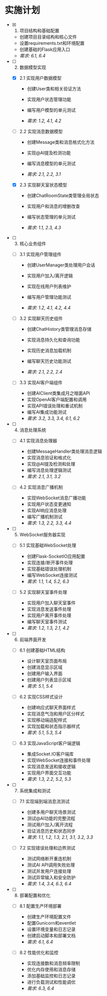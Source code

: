 # 实施计划

- [x] 1. 项目结构和基础配置



  - 创建项目目录结构和核心文件
  - 设置requirements.txt和环境配置
  - 创建基础的Flask应用入口
  - _需求: 6.1, 6.4_




- [ ] 2. 数据模型实现
  - [x] 2.1 实现用户数据模型




    - 创建User类和相关验证方法
    - 实现用户状态管理功能
    - 编写用户模型的单元测试



    - _需求: 1.2, 4.1, 4.2_

  - [ ] 2.2 实现消息数据模型


    - 创建Message类和消息格式化方法



    - 实现@AI提及检测功能
    - 编写消息模型的单元测试
    - _需求: 2.1, 2.2, 3.1_




  - [x] 2.3 实现聊天室状态模型

    - 创建ChatRoomState类管理全局状态
    - 实现用户和消息的增删改查
    - 编写状态管理的单元测试



    - _需求: 1.1, 2.3, 4.3_

- [ ] 3. 核心业务组件
  - [ ] 3.1 实现用户管理组件
    - 创建UserManager类处理用户会话



    - 实现用户加入/离开逻辑
    - 实现在线用户列表维护
    - 编写用户管理功能测试
    - _需求: 1.2, 4.1, 4.2, 4.4_




  - [ ] 3.2 实现聊天历史组件
    - 创建ChatHistory类管理消息存储
    - 实现消息持久化和查询功能
    - 实现历史消息加载机制


    - 编写聊天历史功能测试
    - _需求: 2.1, 2.2, 2.4_

  - [ ] 3.3 实现AI客户端组件
    - 创建AIClient类集成月之暗面API
    - 实现OpenAI客户端配置和调用
    - 实现API错误处理和重试机制
    - 编写AI集成功能测试
    - _需求: 3.2, 3.3, 3.4, 6.1, 6.2_

- [ ] 4. 消息处理系统
  - [ ] 4.1 实现消息处理器
    - 创建MessageHandler类处理消息逻辑
    - 实现消息验证和格式化
    - 实现@AI提及检测和处理
    - 编写消息处理逻辑测试
    - _需求: 2.1, 3.1, 3.2_

  - [ ] 4.2 实现消息广播机制
    - 实现WebSocket消息广播功能
    - 实现用户状态变更通知
    - 实现AI响应消息处理
    - 编写广播机制测试
    - _需求: 1.3, 2.2, 3.3, 4.4_

- [ ] 5. WebSocket服务器实现


  - [ ] 5.1 实现基础WebSocket处理
    - 创建Flask-SocketIO应用配置
    - 实现连接/断开事件处理
    - 实现基础错误处理机制
    - 编写WebSocket连接测试
    - _需求: 1.1, 1.4, 5.2, 6.3_

  - [ ] 5.2 实现聊天室事件处理
    - 实现用户加入聊天室事件
    - 实现消息发送事件处理
    - 实现用户离开事件处理
    - 编写聊天室事件测试
    - _需求: 1.2, 1.3, 2.1, 4.2_

- [ ] 6. 前端界面开发
  - [ ] 6.1 创建基础HTML结构
    - 设计聊天室页面布局
    - 创建消息显示区域
    - 创建用户输入界面
    - 创建用户列表显示区域
    - _需求: 5.1, 5.4_

  - [ ] 6.2 实现CSS样式设计
    - 创建响应式聊天界面样式
    - 实现消息气泡和用户区分样式
    - 实现移动端适配样式
    - 实现加载和状态指示器样式
    - _需求: 5.1, 5.3, 5.4_

  - [ ] 6.3 实现JavaScript客户端逻辑
    - 集成Socket.IO客户端库
    - 实现WebSocket连接和事件处理
    - 实现消息发送和接收逻辑
    - 实现用户界面交互功能
    - _需求: 1.3, 2.2, 5.2, 5.3_

- [ ] 7. 系统集成和测试
  - [ ] 7.1 实现端到端消息流测试
    - 创建多用户聊天场景测试
    - 测试@AI功能的完整流程
    - 测试用户加入/离开流程
    - 验证消息历史和状态同步
    - _需求: 1.1, 1.2, 1.3, 2.1, 3.1, 3.2, 3.3_

  - [ ] 7.2 实现错误处理和边界测试
    - 测试网络断开重连机制
    - 测试AI API调用失败处理
    - 测试并发用户连接处理
    - 测试异常输入和安全防护
    - _需求: 1.4, 3.4, 6.3, 6.4_

- [ ] 8. 部署配置和优化
  - [ ] 8.1 配置生产环境部署
    - 创建生产环境配置文件
    - 配置Gunicorn和eventlet
    - 设置环境变量和日志记录
    - 创建启动脚本和部署文档
    - _需求: 6.1, 6.4_

  - [ ] 8.2 性能优化和监控
    - 实现连接数和消息频率限制
    - 优化内存使用和消息存储
    - 添加基础监控和日志记录
    - 进行负载测试和性能调优
    - _需求: 6.3, 6.4_